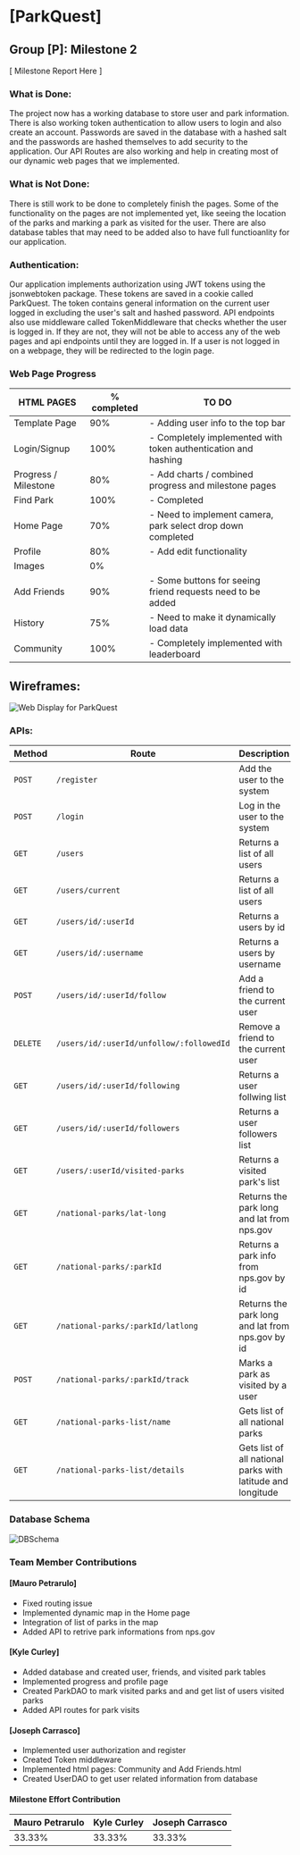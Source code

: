 # [ParkQuest]
## Group [P]: Milestone 2


[ Milestone Report Here ]
### What is Done:
The project now has a working database to store user and park information. There is also working token authentication to allow users to login and also create 
an account. Passwords are saved in the database with a hashed salt and the passwords are hashed themselves to add security to the application. Our API Routes
are also working and help in creating most of our dynamic web pages that we implemented.

### What is Not Done:
There is still work to be done to completely finish the pages. Some of the functionality on the pages are not implemented yet, like seeing the location of the parks
and marking a park as visited for the user. There are also database tables that may need to be added also to have full functioanlity for our application.

### Authentication:
Our application implements authorization using JWT tokens using the jsonwebtoken package. These tokens are saved in a cookie called ParkQuest. The token
contains general information on the current user logged in excluding the user's salt and hashed password. API endpoints also use middleware called TokenMiddleware
that checks whether the user is logged in. If they are not, they will not be able to access any of the web pages and api endpoints until they are logged in.
If a user is not logged in on a webpage, they will be redirected to the login page.

### Web Page Progress

| HTML PAGES           | % completed | TO DO                                                                   |
|----------------------|-------------|-------------------------------------------------------------------------|
| Template Page        | 90%         | - Adding user info to the top bar                                       |
| Login/Signup         | 100%        | - Completely implemented with token authentication and hashing          |
| Progress / Milestone | 80%         | - Add charts / combined progress and milestone pages                    |
| Find Park            | 100%        | - Completed                                                                       |
| Home Page            | 70%         | - Need to implement camera, park select drop down completed             |
| Profile              | 80%         | - Add edit functionality                                                |
| Images               | 0%          |                                                                         |
| Add Friends          | 90%         | - Some buttons for seeing friend requests need to be added              |
| History              | 75%         | - Need to make it dynamically load data                                 |
| Community            | 100%         | - Completely implemented with leaderboard                               |

## Wireframes:
![Web Display for ParkQuest](https://github.ncsu.edu/engr-csc342/csc342-2024Spring-GroupP/blob/main/Proposal/Wireframes/Finished/Web-%20wireframe%20V2.png)

### APIs:

| Method | Route                             | Description                                      |
|--------|-----------------------------------|--------------------------------------------------|
| `POST` |  `/register `                     | Add the user to the system                       |
| `POST` |  `/login `                        | Log in the user to the system                    |
| `GET`  |  `/users`                         |  Returns a list of all users                     |
| `GET`  |  `/users/current`                         |  Returns a list of all users                     |
| `GET`  | `/users/id/:userId `                 |  Returns a users by id                           |
| `GET`  | `/users/id/:username `                 |  Returns a users by username                           |
| `POST` | `/users/id/:userId/follow `          | Add a friend to the current user                 |
| `DELETE` | `/users/id/:userId/unfollow/:followedId `          | Remove a friend to the current user                 |
| `GET`  |` /users/id/:userId/following `           | Returns a user follwing list                     |
| `GET`  |` /users/id/:userId/followers `           | Returns a user followers list                     |
| `GET`  | `/users/:userId/visited-parks`          | Returns a visited park's list                    |
| `GET`  | `/national-parks/lat-long`        | Returns the park long and lat from nps.gov       |
| `GET`  | `/national-parks/:parkId`         | Returns a park info from nps.gov by id           |
| `GET`  | `/national-parks/:parkId/latlong` | Returns the park long and lat from nps.gov by id |
| `POST`  | `/national-parks/:parkId/track` | Marks a park as visited by a user |
| `GET`  | `/national-parks-list/name` | Gets list of all national parks |
| `GET`  | `/national-parks-list/details` | Gets list of all national parks with latitude and longitude |


### Database Schema
![DBSchema](https://github.ncsu.edu/engr-csc342/csc342-2024Spring-GroupP/blob/main/images/ParkQuest_Schema.png)

### Team Member Contributions

#### [Mauro Petrarulo]

* Fixed routing issue
* Implemented dynamic map in the Home page
* Integration of list of parks in the map
* Added API to retrive park informations from nps.gov  

#### [Kyle Curley]

* Added database and created user, friends, and visited park tables
* Implemented progress and profile page
* Created ParkDAO to mark visited parks and and get list of users visited parks
* Added API routes for park visits

#### [Joseph Carrasco]

* Implemented user authorization and register
* Created Token middleware
* Implemented html pages: Community and Add Friends.html
* Created UserDAO to get user related information from database

#### Milestone Effort Contribution

Mauro Petrarulo| Kyle Curley | Joseph Carrasco
-------------| ------------- | -------------
 33.33%           | 33.33%            | 33.33%

